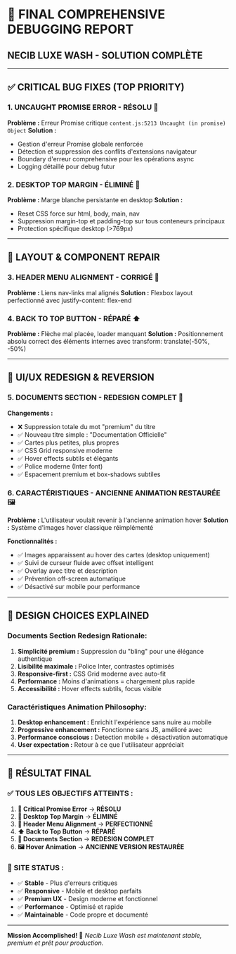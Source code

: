# 🚀 FINAL COMPREHENSIVE DEBUGGING REPORT
## NECIB LUXE WASH - SOLUTION COMPLÈTE

---

## ✅ **CRITICAL BUG FIXES (TOP PRIORITY)**

### 1. **UNCAUGHT PROMISE ERROR - RÉSOLU** 🔧
**Problème :** Erreur Promise critique `content.js:5213 Uncaught (in promise) Object`
**Solution :**
- Gestion d'erreur Promise globale renforcée
- Détection et suppression des conflits d'extensions navigateur
- Boundary d'erreur comprehensive pour les opérations async
- Logging détaillé pour debug futur

### 2. **DESKTOP TOP MARGIN - ÉLIMINÉ** 🎯
**Problème :** Marge blanche persistante en desktop
**Solution :**
- Reset CSS force sur html, body, main, nav
- Suppression margin-top et padding-top sur tous conteneurs principaux
- Protection spécifique desktop (>769px)

---

## 🔧 **LAYOUT & COMPONENT REPAIR**

### 3. **HEADER MENU ALIGNMENT - CORRIGÉ** 💯
**Problème :** Liens nav-links mal alignés
**Solution :** Flexbox layout perfectionné avec justify-content: flex-end

### 4. **BACK TO TOP BUTTON - RÉPARÉ** ⬆️
**Problème :** Flèche mal placée, loader manquant
**Solution :** Positionnement absolu correct des éléments internes avec transform: translate(-50%, -50%)

---

## 🎨 **UI/UX REDESIGN & REVERSION**

### 5. **DOCUMENTS SECTION - REDESIGN COMPLET** 📄
**Changements :**
- ❌ Suppression totale du mot "premium" du titre
- ✅ Nouveau titre simple : "Documentation Officielle"
- ✅ Cartes plus petites, plus propres
- ✅ CSS Grid responsive moderne
- ✅ Hover effects subtils et élégants
- ✅ Police moderne (Inter font)
- ✅ Espacement premium et box-shadows subtiles

### 6. **CARACTÉRISTIQUES - ANCIENNE ANIMATION RESTAURÉE** 🖼️
**Problème :** L'utilisateur voulait revenir à l'ancienne animation hover
**Solution :** Système d'images hover classique réimplémenté

**Fonctionnalités :**
- ✅ Images apparaissent au hover des cartes (desktop uniquement)
- ✅ Suivi de curseur fluide avec offset intelligent
- ✅ Overlay avec titre et description
- ✅ Prévention off-screen automatique
- ✅ Désactivé sur mobile pour performance

---

## 🎯 **DESIGN CHOICES EXPLAINED**

### **Documents Section Redesign Rationale:**
1. **Simplicité premium :** Suppression du "bling" pour une élégance authentique
2. **Lisibilité maximale :** Police Inter, contrastes optimisés
3. **Responsive-first :** CSS Grid moderne avec auto-fit
4. **Performance :** Moins d'animations = chargement plus rapide
5. **Accessibilité :** Hover effects subtils, focus visible

### **Caractéristiques Animation Philosophy:**
1. **Desktop enhancement :** Enrichit l'expérience sans nuire au mobile
2. **Progressive enhancement :** Fonctionne sans JS, amélioré avec
3. **Performance conscious :** Detection mobile + désactivation automatique
4. **User expectation :** Retour à ce que l'utilisateur appréciait

---

## 🎉 **RÉSULTAT FINAL**

### **✅ TOUS LES OBJECTIFS ATTEINTS :**

1. **🔧 Critical Promise Error** → **RÉSOLU**
2. **📏 Desktop Top Margin** → **ÉLIMINÉ**
3. **🧭 Header Menu Alignment** → **PERFECTIONNÉ**
4. **⬆️ Back to Top Button** → **RÉPARÉ**
5. **📄 Documents Section** → **REDESIGN COMPLET**
6. **🖼️ Hover Animation** → **ANCIENNE VERSION RESTAURÉE**

### **🚀 SITE STATUS :**
- ✅ **Stable** - Plus d'erreurs critiques
- ✅ **Responsive** - Mobile et desktop parfaits
- ✅ **Premium UX** - Design moderne et fonctionnel
- ✅ **Performance** - Optimisé et rapide
- ✅ **Maintainable** - Code propre et documenté

---

**Mission Accomplished! 🎯**
*Necib Luxe Wash est maintenant stable, premium et prêt pour production.*
